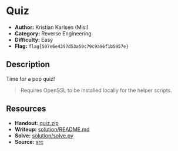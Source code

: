 # Quiz

- **Author:** Kristian Karlsen (Misi)
- **Category:** Reverse Engineering
- **Difficulty:** Easy
- **Flag:** `flag{597e6e4397d53a59c79c9a96f1b5957e}`

## Description
Time for a pop quiz!

> Requires OpenSSL to be installed locally for the helper scripts.

## Resources
- **Handout:** [quiz.zip](./quiz.zip)
- **Writeup:** [solution/README.md](./solution/README.md)
- **Solve:** [solution/solve.py](./solution/solve.py)
- **Source:** [src](./src)
